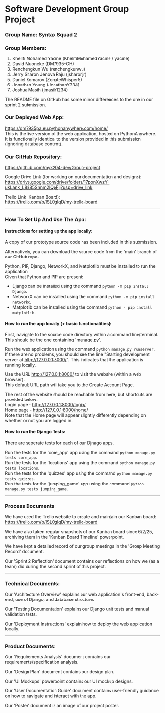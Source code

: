 # Software Development Group Project

### Group Name: Syntax Squad 2

### Group Members:
1) Khelifi Mohamed Yacine (KhelifiMohamedYacine / yacine)
2) David Muoneke (DM7935-GH)
3) Renchengkun Wu (renchengkunwu)
4) Jerry Sharon Jenova Raju (jsharonjr)
5) Daniel Komarov (ZonateWhisper5)
6) Jonathan Young (JonathanY234)
7) Joshua Masih (jmasih1234)

The README file on GitHub has some minor differences to the one in our sprint 2 submission.  

### Our Deployed Web App:
https://dm7935pa.eu.pythonanywhere.com/home/  
This is the live version of the web application, hosted on PythonAnywhere.  
It is functionally identical to the version provided in this submission (ignoring database content).  

### Our GitHub Repository:
https://github.com/myk204-dev/Group-project

Google Drive Link (for working on our documentation and designs):  
https://drive.google.com/drive/folders/17ponXwzY-ukLank_L8885Snnm2IQpFjj?usp=drive_link

Trello Link (Kanban Board):  
https://trello.com/b/ISL0gIqD/my-trello-board


---

### How To Set Up And Use The App:
#### **Instructions for setting up the app locally:**  
A copy of our prototype source code has been included in this submission.

Alternatively, you can download the source code from the 'main' branch of our GitHub repo.

Python, PIP, Django, NetworkX, and Matplotlib must be installed to run the application.  
Given that Python and PIP are present:
- Django can be installed using the command `python -m pip install Django`.  
- NetworkX can be installed using the command `python -m pip install networkx`.  
- Matplotlib can be installed using the command `python - pip install matplotlib`.  

#### **How to run the app locally (+ basic functionalities):**  
First, navigate to the source code directory within a command line/terminal. This should be the one containing 'manage.py'.  

Run the web application using the command `python manage.py runserver`.  
If there are no problems, you should see the line "Starting development server at http://127.0.0.1:8000/".
This indicates that the application is running locally.  

Use the URL http://127.0.0.1:8000/ to visit the website (within a web browser).  
This default URL path will take you to the Create Account Page.  

The rest of the website should be reachable from here, but shortcuts are provided below:  
Login page - http://127.0.0.1:8000/login/  
Home page - http://127.0.0.1:8000/home/    
Note that the Home page will appear slightly differently depending on whether or not you are logged in.  

#### **How to run the Django Tests:**  
There are seperate tests for each of our Djnago apps.  

Run the tests for the 'core_app' app using the command `python manage.py tests core_app`.  
Run the tests for the 'locations' app using the command `python manage.py tests locations`.  
Run the tests for the 'quizzes' app using the command `python manage.py tests quizzes`.  
Run the tests for the 'jumping_game' app using the command `python manage.py tests jumping_game`.  

---

### Process Documents:
We have used the Trello website to create and maintain our Kanban board:  
https://trello.com/b/ISL0gIqD/my-trello-board

We have also taken regular snapshots of our Kanban board since 6/2/25, archiving them in the 'Kanban Board Timeline' powerpoint.  

We have kept a detailed record of our group meetings in the 'Group Meeting Record' document.  

Our 'Sprint 2 Reflection' document contains our reflections on how we (as a team) did during the second sprint of this project.  

---

### Technical Documents:
Our 'Architecture Overview' explains our web application's front-end, back-end, use of Django, and database structure.  

Our 'Testing Documentation' explains our Django unit tests and manual validation tests.  

Our 'Deployment Instructions' explain how to deploy the web application locally.  

---

### Product Documents:
Our 'Requirements Analysis' document contains our requirements/specification analysis.  

Our 'Design Plan' document contains our design plan.  

Our 'UI Mockups' powerpoint contains our UI mockup designs.  

Our 'User Documentation Guide' document contains user-friendly guidance on how to navigate and interact with the app.  

Our 'Poster' document is an image of our project poster.  
